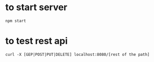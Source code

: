 # to start server

`npm start`

# to test rest api

`curl -X [GEP|POST|PUT|DELETE] localhost:8080/[rest of the path]`
